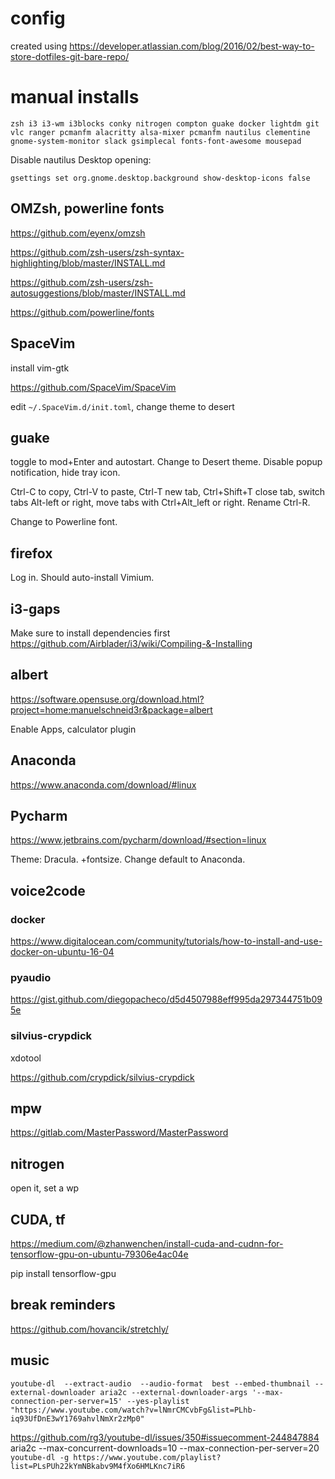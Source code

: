 # config

created using https://developer.atlassian.com/blog/2016/02/best-way-to-store-dotfiles-git-bare-repo/

# manual installs

`zsh i3 i3-wm i3blocks conky nitrogen compton guake docker lightdm git vlc ranger pcmanfm alacritty alsa-mixer pcmanfm nautilus clementine gnome-system-monitor slack gsimplecal fonts-font-awesome mousepad`

Disable nautilus Desktop opening:

`gsettings set org.gnome.desktop.background show-desktop-icons false`

## OMZsh, powerline fonts

https://github.com/eyenx/omzsh

https://github.com/zsh-users/zsh-syntax-highlighting/blob/master/INSTALL.md

https://github.com/zsh-users/zsh-autosuggestions/blob/master/INSTALL.md

https://github.com/powerline/fonts

## SpaceVim

install vim-gtk

https://github.com/SpaceVim/SpaceVim

edit `~/.SpaceVim.d/init.toml`, change theme to desert



## guake

toggle to mod+Enter and autostart. Change to Desert theme. Disable popup notification, hide tray icon.

Ctrl-C to copy, Ctrl-V to paste, Ctrl-T new tab, Ctrl+Shift+T close tab, switch tabs Alt-left or right, move tabs with Ctrl+Alt_left or right. Rename Ctrl-R.

Change to Powerline font.

## firefox

Log in. Should auto-install Vimium.

## i3-gaps

Make sure to install dependencies first
https://github.com/Airblader/i3/wiki/Compiling-&-Installing

## albert

https://software.opensuse.org/download.html?project=home:manuelschneid3r&package=albert

Enable Apps, calculator plugin

## Anaconda

https://www.anaconda.com/download/#linux

## Pycharm

https://www.jetbrains.com/pycharm/download/#section=linux


Theme: Dracula. +fontsize. Change default to Anaconda.


## voice2code


### docker

https://www.digitalocean.com/community/tutorials/how-to-install-and-use-docker-on-ubuntu-16-04

### pyaudio 
https://gist.github.com/diegopacheco/d5d4507988eff995da297344751b095e


### silvius-crypdick

xdotool

https://github.com/crypdick/silvius-crypdick

## mpw

https://gitlab.com/MasterPassword/MasterPassword

## nitrogen

open it, set a wp

## CUDA, tf

https://medium.com/@zhanwenchen/install-cuda-and-cudnn-for-tensorflow-gpu-on-ubuntu-79306e4ac04e

pip install tensorflow-gpu

## break reminders

https://github.com/hovancik/stretchly/

## music

`youtube-dl  --extract-audio  --audio-format  best --embed-thumbnail --external-downloader aria2c --external-downloader-args '--max-connection-per-server=15' --yes-playlist  "https://www.youtube.com/watch?v=lNmrCMCvbFg&list=PLhb-iq93UfDnE3wY1769ahvlNmXr2zMp0"`

https://github.com/rg3/youtube-dl/issues/350#issuecomment-244847884
aria2c --max-concurrent-downloads=10 --max-connection-per-server=20 `youtube-dl -g https://www.youtube.com/playlist?list=PLsPUh22kYmNBkabv9M4fXo6HMLKnc7iR6`


